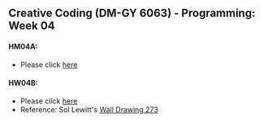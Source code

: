 ## Creative Coding (DM-GY 6063) - Programming: Week 04

#### HM04A:
- Please click [here](https://lauren-tsao-dm-gy-6063-2024fall-b.github.io/HW04/HW04A/)

#### HW04B:
- Please click [here](https://lauren-tsao-dm-gy-6063-2024fall-b.github.io/HW04/HW04B/)
- Reference: Sol Lewitt's [Wall Drawing 273](https://gkamps.medium.com/amateur-art-reviews-sol-lewitts-wall-drawing-273-61d1c600413)

